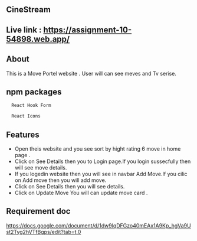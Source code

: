 ## CineStream

## Live link : https://assignment-10-54898.web.app/

## About

This is a Move Portel website . User will can see meves and Tv serise.

## npm packages

```bash
  React Hook Form
```

```bash
  React Icons
```

## Features

- Open theis website and you see sort by hight rating 6 move in home page .
- Click on See Details then you to Login page.If you login sussecfully then will see move details.
- If you logedin website then you will see in navbar Add Move.If you cilic on Add move then you will add move.
- Click on See Details then you will see details.
- Click on Update Move You will can update move card .

## Requirement doc

https://docs.google.com/document/d/1dw9lqDFGzo40mEAx1A9Kp_hgVa9Ust2Tyg2hVTfBgps/edit?tab=t.0
